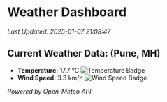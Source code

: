 
# Weather Dashboard

_Last Updated: 2025-01-07 21:08:47_

## Current Weather Data: (Pune, MH)
- **Temperature:** 17.7 °C ![Temperature Badge](https://img.shields.io/badge/Temperature-Low%20Temp-blue)
- **Wind Speed:** 3.3 km/h ![Wind Speed Badge](https://img.shields.io/badge/Wind%20Speed-Low%20Wind-blue)

*Powered by Open-Meteo API*
